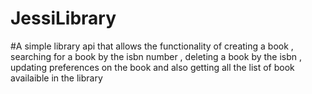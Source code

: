 # JessiLibrary

#A simple library api that allows the functionality of creating a book , searching for a book by the isbn number , deleting a book by the isbn , updating preferences on the book and also getting all the list of book availaible in the library
